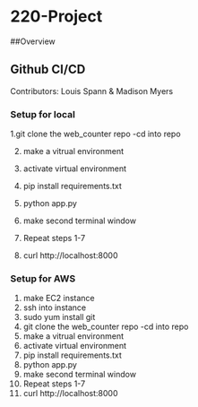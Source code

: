 # 220-Project
##Overview


## Github CI/CD
Contributors: Louis Spann & Madison Myers

### Setup for local 

 1.git clone the web_counter repo
	-cd into repo
 
2. make a vitrual environment
   
4. activate virtual environment
   
6. pip install requirements.txt
   
8. python app.py
   
10. make second terminal window
    
12. Repeat steps 1-7
    
14. curl http://localhost:8000

### Setup for AWS
1. make EC2 instance
2. ssh into instance
3. sudo yum install git  
4. git clone the web_counter repo
	-cd into repo
5. make a vitrual environment
6. activate virtual environment
7. pip install requirements.txt
8. python app.py
9. make second terminal window
10. Repeat steps 1-7
11. curl http://localhost:8000
